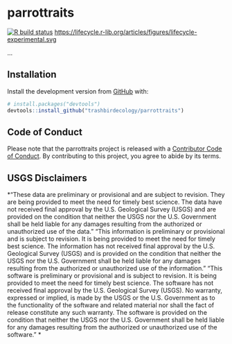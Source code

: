 
<!-- README.md is generated from README.Rmd. Please edit that file -->

# parrottraits

<!-- badges: start -->

[![R build
status](https://github.com/trashbirdecology/parrottraits/workflows/R-CMD-check/badge.svg)](https://github.com/trashbirdecology/parrottraits/actions)
<https://lifecycle.r-lib.org/articles/figures/lifecycle-experimental.svg>
<!-- badges: end -->

…

## Installation

Install the development version from [GitHub](https://github.com/) with:

``` r
# install.packages("devtools")
devtools::install_github("trashbirdecology/parrottraits")
```

<!-- ## Example -->

<!-- ```{r example} -->

<!-- library(parrottraits) -->

<!-- ``` -->

## Code of Conduct

Please note that the parrottraits project is released with a
[Contributor Code of
Conduct](https://trashbirdecology.github.io/parrottraits//CODE_OF_CONDUCT.html).
By contributing to this project, you agree to abide by its terms.

## USGS Disclaimers

*“These data are preliminary or provisional and are subject to revision.
They are being provided to meet the need for timely best science. The
data have not received final approval by the U.S. Geological Survey
(USGS) and are provided on the condition that neither the USGS nor the
U.S. Government shall be held liable for any damages resulting from the
authorized or unauthorized use of the data.” “This information is
preliminary or provisional and is subject to revision. It is being
provided to meet the need for timely best science. The information has
not received final approval by the U.S. Geological Survey (USGS) and is
provided on the condition that neither the USGS nor the U.S. Government
shall be held liable for any damages resulting from the authorized or
unauthorized use of the information.” “This software is preliminary or
provisional and is subject to revision. It is being provided to meet the
need for timely best science. The software has not received final
approval by the U.S. Geological Survey (USGS). No warranty, expressed or
implied, is made by the USGS or the U.S. Government as to the
functionality of the software and related material nor shall the fact of
release constitute any such warranty. The software is provided on the
condition that neither the USGS nor the U.S. Government shall be held
liable for any damages resulting from the authorized or unauthorized use
of the software.” *

